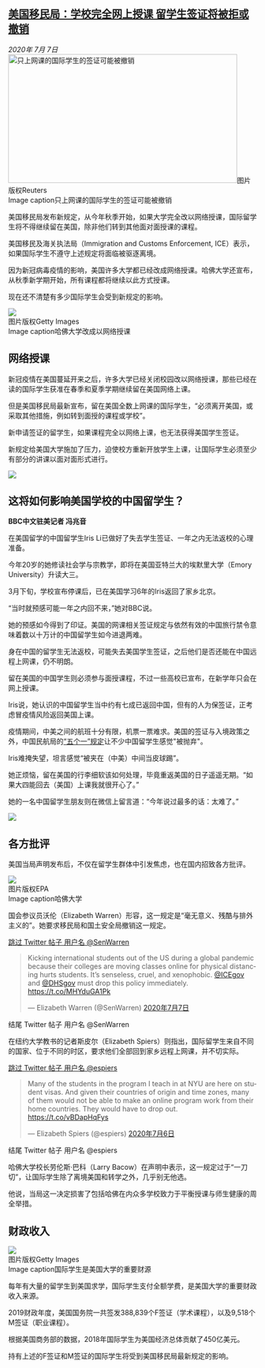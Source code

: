 <!--1594158397000-->
[美国移民局：学校完全网上授课 留学生签证将被拒或撤销](http://www.bbc.com/zhongwen/simp/world-53325328)
------

<div><i>2020年 7月 7日</i></div><div><div class="story-body__inner" property="articleBody"><div class="media-landscape has-caption body-width lead"><span class="image-and-copyright-container"><img class="js-image-replace" alt="只上网课的国际学生的签证可能被撤销" src="https://images.weserv.nl/?url=ichef.bbci.co.uk/news/640/cpsprodpb/A33B/production/_113278714_whatsubject.jpg" width="464" height="261"><span class="off-screen">图片版权</span><span class="story-image-copyright">Reuters</span></span><figcaption class="media-caption"><span class="off-screen">Image caption</span><span class="media-caption__text">只上网课的国际学生的签证可能被撤销</span></figcaption></div><p class="story-body__introduction">美国移民局发布新规定，从今年秋季开始，如果大学完全改以网络授课，国际留学生将不得继续留在美国，除非他们转到其他面对面授课的课程。</p><div id="bbccom_mpu_3" class="bbccom_slot mpu-ad" aria-hidden="true"><div class="bbccom_advert"></div></div><p>美国移民及海关执法局（Immigration and Customs Enforcement, ICE）表示，如果国际学生不遵守上述规定将面临被驱逐离境。</p><p>因为新冠病毒疫情的影响，美国许多大学都已经改成网络授课。哈佛大学还宣布，从秋季新学期开始，所有课程都将继续以此方式授课。</p><div id="bbccom_mpu_1_2" class="bbccom_slot mpu-ad" aria-hidden="true"><div class="bbccom_advert"></div></div><p>现在还不清楚有多少国际学生会受到新规定的影响。</p><div class="media-landscape has-caption body-width"><span class="image-and-copyright-container"><img src="https://images.weserv.nl/?url=ichef.bbci.co.uk/news/640/cpsprodpb/CA4B/production/_113278715_whatsubject.jpg"><br><span class="off-screen">图片版权</span><span class="story-image-copyright">Getty Images</span></span><figcaption class="media-caption"><span class="off-screen">Image caption</span><span class="media-caption__text">哈佛大学改成以网络授课</span></figcaption></div><h2 class="story-body__crosshead">网络授课</h2><p>新冠疫情在美国蔓延开来之后，许多大学已经关闭校园改以网络授课，那些已经在读的国际学生获准在春季和夏季学期继续留在美国网络上课。</p><p>但是美国移民局最新宣布，留在美国全数上网课的国际学生，“必须离开美国，或采取其他措施，例如转到面授的课程或学校”。</p><p>新申请签证的留学生，如果课程完全以网络上课，也无法获得美国学生签证。</p><p>新规定给美国大学施加了压力，迫使校方重新开放学生上课，让国际学生必须至少有部分的讲课以面对面形式进行。</p><div class="media-landscape no-caption full-width"><span class="image-and-copyright-container"><img src="https://images.weserv.nl/?url=ichef.bbci.co.uk/news/640/cpsprodpb/604B/production/_97415642_007_in_numbers_624.png"><br></span></div><h2 class="story-body__crosshead">这将如何影响美国学校的中国留学生？</h2><p><strong>BBC中文驻美记者 冯兆音</strong></p><p>在美国留学的中国留学生Iris Li已做好了失去学生签证、一年之内无法返校的心理准备。</p><p>今年20岁的她修读社会学与宗教学，即将在美国亚特兰大的埃默里大学（Emory University）升读大三。</p><p>3月下旬，学校宣布停课后，已在美国学习6年的Iris返回了家乡北京。</p><p>“当时就预感可能一年之内回不来，”她对BBC说。</p><p>她的预感如今得到了印证。美国的网课相关签证规定与依然有效的中国旅行禁令意味着数以十万计的中国留学生如今进退两难。</p><p>身在中国的留学生无法返校，可能失去美国学生签证，之后他们是否还能在中国远程上网课，仍不明朗。</p><p>留在美国的中国学生则必须参与面授课程，不过一些高校已宣布，在新学年只会在网上授课。</p><p>Iris说，她认识的中国留学生当中约有七成已返回中国，但有的人为保签证，正考虑冒疫情风险返回美国上课。</p><p>疫情期间，中美之间的航班十分有限，机票一票难求。美国的签证与入境政策之外，中国民航局的<a href="https://www.bbc.com/zhongwen/simp/world-52915597" class="story-body__link">“五个一”规定</a>让不少中国留学生感觉"被抛弃"。</p><p>Iris难掩失望，坦言感觉“被夹在（中美）中间当皮球踢”。</p><p>她正烦恼，留在美国的行李细软该如何处理，毕竟重返美国的日子遥遥无期。“如果大四能回去（美国）上课我就很开心了。”</p><p>她的一名中国留学生朋友则在微信上留言道：“今年说过最多的话：太难了。”</p><div class="media-landscape no-caption full-width"><span class="image-and-copyright-container"><img src="https://images.weserv.nl/?url=ichef.bbci.co.uk/news/640/cpsprodpb/604B/production/_97415642_007_in_numbers_624.png"><br></span></div><h2 class="story-body__crosshead">各方批评</h2><p>美国当局声明发布后，不仅在留学生群体中引发焦虑，也在国内招致各方批评。</p><div class="media-landscape has-caption full-width"><span class="image-and-copyright-container"><img src="https://images.weserv.nl/?url=ichef.bbci.co.uk/news/640/cpsprodpb/11F04/production/_113267437_tv061670527.jpg"><br><span class="off-screen">图片版权</span><span class="story-image-copyright">EPA</span></span><figcaption class="media-caption"><span class="off-screen">Image caption</span><span class="media-caption__text">哈佛大学</span></figcaption></div><p>国会参议员沃伦（Elizabeth Warren）形容，这一规定是“毫无意义、残酷与排外主义的”。她要求移民局和国土安全局撤销这一规定。</p><div class="social-embed"><div class="social-embed-post social-embed-twitter"><div class="embed embed-twitter"><div class="embed-region" role="region" aria-label="Twitter 用户名 @SenWarren"><a class="off-screen jump-link" href="#jump-linkhttps://twitter.com/SenWarren/status/1280296899988381697">跳过 Twitter 帖子  用户名 @SenWarren</a><div class="twitter-wrap"><blockquote class="twitter-tweet" data-lang="zh-cn"><p lang="en" dir="ltr">Kicking international students out of the US during a global pandemic because their colleges are moving classes online for physical distancing hurts students. It’s senseless, cruel, and xenophobic. <a href="https://twitter.com/ICEgov?ref_src=twsrc%5Etfw">@ICEgov</a> and <a href="https://twitter.com/DHSgov?ref_src=twsrc%5Etfw">@DHSgov</a> must drop this policy immediately. <a href="https://t.co/MHYduGA1Pk">https://t.co/MHYduGA1Pk</a></p>&mdash; Elizabeth Warren (@SenWarren) <a href="https://twitter.com/SenWarren/status/1280296899988381697?ref_src=twsrc%5Etfw">2020年7月7日</a></blockquote></div><p class="off-screen" id="jump-linkhttps://twitter.com/SenWarren/status/1280296899988381697" tabindex="-1">结尾 Twitter 帖子  用户名 @SenWarren</p></div></div></div></div><p>在纽约大学教书的记者斯皮尔（Elizabeth Spiers）则指出，国际留学生来自不同的国家、位于不同的时区，要求他们全部回到家乡远程上网课，并不切实际。</p><div class="social-embed"><div class="social-embed-post social-embed-twitter"><div class="embed embed-twitter"><div class="embed-region" role="region" aria-label="Twitter 用户名 @espiers"><a class="off-screen jump-link" href="#jump-linkhttps://twitter.com/espiers/status/1280227432180654082">跳过 Twitter 帖子  用户名 @espiers</a><div class="twitter-wrap"><blockquote class="twitter-tweet" data-lang="zh-cn"><p lang="en" dir="ltr">Many of the students in the program I teach in at NYU are here on student visas. And given their countries of origin and time zones, many of them would not be able to make an online program work from their home countries. They would have to drop out. <a href="https://t.co/vBDapHqFys">https://t.co/vBDapHqFys</a></p>&mdash; Elizabeth Spiers (@espiers) <a href="https://twitter.com/espiers/status/1280227432180654082?ref_src=twsrc%5Etfw">2020年7月6日</a></blockquote></div><p class="off-screen" id="jump-linkhttps://twitter.com/espiers/status/1280227432180654082" tabindex="-1">结尾 Twitter 帖子  用户名 @espiers</p></div></div></div></div><p>哈佛大学校长劳伦斯·巴科（Larry Bacow）在声明中表示，这一规定过于“一刀切”，让国际学生除了离境美国和转学之外，几乎别无他选。</p><p>他说，当局这一决定损害了包括哈佛在内众多学校致力于平衡授课与师生健康的周全举措。</p><h2 class="story-body__crosshead">财政收入</h2><div class="media-landscape has-caption body-width"><span class="image-and-copyright-container"><img src="https://images.weserv.nl/?url=ichef.bbci.co.uk/news/640/cpsprodpb/F15B/production/_113278716_whatsubject.jpg"><br><span class="off-screen">图片版权</span><span class="story-image-copyright">Getty Images</span></span><figcaption class="media-caption"><span class="off-screen">Image caption</span><span class="media-caption__text">国际学生是美国大学的重要财源</span></figcaption></div><p>每年有大量的留学生到美国求学，国际学生支付全额学费，是美国大学的重要财政收入来源。</p><p>2019财政年度，美国国务院一共签发388,839个F签证（学术课程），以及9,518个M签证（职业课程）。</p><p>根据美国商务部的数据，2018年国际学生为美国经济总体贡献了450亿美元。</p><p>持有上述的F签证和M签证的国际学生将受到美国移民局最新规定的影响。</p></div></div>
